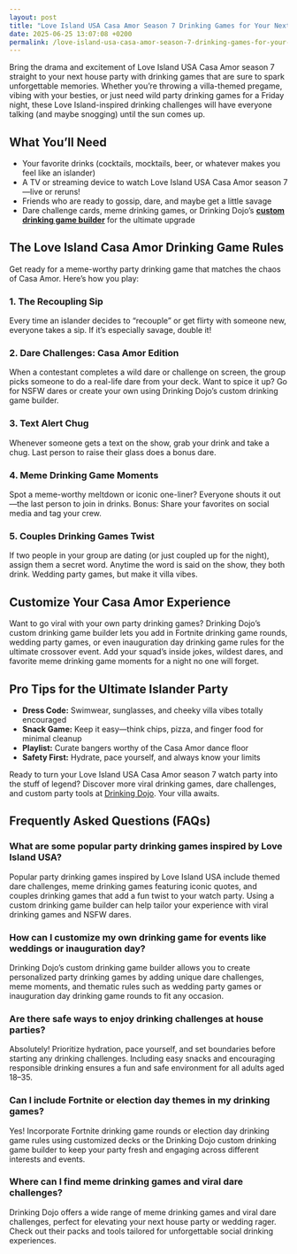 ```yaml
---
layout: post
title: "Love Island USA Casa Amor Season 7 Drinking Games for Your Next Party"
date: 2025-06-25 13:07:08 +0200
permalink: /love-island-usa-casa-amor-season-7-drinking-games-for-your-next-party/
---
```

Bring the drama and excitement of Love Island USA Casa Amor season 7 straight to your next house party with drinking games that are sure to spark unforgettable memories. Whether you’re throwing a villa-themed pregame, vibing with your besties, or just need wild party drinking games for a Friday night, these Love Island-inspired drinking challenges will have everyone talking (and maybe snogging) until the sun comes up.

## What You’ll Need

- Your favorite drinks (cocktails, mocktails, beer, or whatever makes you feel like an islander)
- A TV or streaming device to watch Love Island USA Casa Amor season 7—live or reruns!
- Friends who are ready to gossip, dare, and maybe get a little savage
- Dare challenge cards, meme drinking games, or Drinking Dojo’s **[custom drinking game builder](https://drinkingdojo.com)** for the ultimate upgrade

## The Love Island Casa Amor Drinking Game Rules

Get ready for a meme-worthy party drinking game that matches the chaos of Casa Amor. Here’s how you play:

### 1. The Recoupling Sip

Every time an islander decides to “recouple” or get flirty with someone new, everyone takes a sip. If it’s especially savage, double it!

### 2. Dare Challenges: Casa Amor Edition

When a contestant completes a wild dare or challenge on screen, the group picks someone to do a real-life dare from your deck. Want to spice it up? Go for NSFW dares or create your own using Drinking Dojo’s custom drinking game builder.

### 3. Text Alert Chug

Whenever someone gets a text on the show, grab your drink and take a chug. Last person to raise their glass does a bonus dare.

### 4. Meme Drinking Game Moments

Spot a meme-worthy meltdown or iconic one-liner? Everyone shouts it out—the last person to join in drinks. Bonus: Share your favorites on social media and tag your crew.

### 5. Couples Drinking Games Twist

If two people in your group are dating (or just coupled up for the night), assign them a secret word. Anytime the word is said on the show, they both drink. Wedding party games, but make it villa vibes.

## Customize Your Casa Amor Experience

Want to go viral with your own party drinking games? Drinking Dojo’s custom drinking game builder lets you add in Fortnite drinking game rounds, wedding party games, or even inauguration day drinking game rules for the ultimate crossover event. Add your squad’s inside jokes, wildest dares, and favorite meme drinking game moments for a night no one will forget.

## Pro Tips for the Ultimate Islander Party

- **Dress Code:** Swimwear, sunglasses, and cheeky villa vibes totally encouraged
- **Snack Game:** Keep it easy—think chips, pizza, and finger food for minimal cleanup
- **Playlist:** Curate bangers worthy of the Casa Amor dance floor
- **Safety First:** Hydrate, pace yourself, and always know your limits

Ready to turn your Love Island USA Casa Amor season 7 watch party into the stuff of legend? Discover more viral drinking games, dare challenges, and custom party tools at [Drinking Dojo](https://drinkingdojo.com). Your villa awaits.

## Frequently Asked Questions (FAQs)

### What are some popular party drinking games inspired by Love Island USA?

Popular party drinking games inspired by Love Island USA include themed dare challenges, meme drinking games featuring iconic quotes, and couples drinking games that add a fun twist to your watch party. Using a custom drinking game builder can help tailor your experience with viral drinking games and NSFW dares.

### How can I customize my own drinking game for events like weddings or inauguration day?

Drinking Dojo’s custom drinking game builder allows you to create personalized party drinking games by adding unique dare challenges, meme moments, and thematic rules such as wedding party games or inauguration day drinking game rounds to fit any occasion.

### Are there safe ways to enjoy drinking challenges at house parties?

Absolutely! Prioritize hydration, pace yourself, and set boundaries before starting any drinking challenges. Including easy snacks and encouraging responsible drinking ensures a fun and safe environment for all adults aged 18–35.

### Can I include Fortnite or election day themes in my drinking games?

Yes! Incorporate Fortnite drinking game rounds or election day drinking game rules using customized decks or the Drinking Dojo custom drinking game builder to keep your party fresh and engaging across different interests and events.

### Where can I find meme drinking games and viral dare challenges?

Drinking Dojo offers a wide range of meme drinking games and viral dare challenges, perfect for elevating your next house party or wedding rager. Check out their packs and tools tailored for unforgettable social drinking experiences.

<script type="application/ld+json">
{
  "@context": "https://schema.org",
  "@type": "BlogPosting",
  "headline": "Love Island USA Casa Amor Season 7 Drinking Games for Your Next Party",
  "description": "Bring the drama and excitement of Love Island USA Casa Amor season 7 straight to your next house party with drinking games that are sure to spark unforgettable memories.",
  "author": {
    "@type": "Person",
    "name": "Drinking Dojo"
  },
  "publisher": {
    "@type": "Person",
    "name": "Drinking Dojo"
  },
  "mainEntityOfPage": {
    "@type": "WebPage",
    "@id": "https://drinkingdojo.com/blog/love-island-usa-casa-amor-season-7-drinking-games"
  },
  "datePublished": "2024-06-01",
  "dateModified": "2024-06-01",
  "keywords": "drinking games, party drinking games, custom drinking game builder, dare challenges, viral drinking games, meme drinking games, fortnite drinking game, inauguration day drinking game, NSFW dares, election day drinking game, wedding party games, couples drinking games, house party ideas, drinking challenges",
  "inLanguage": "en-US"
}
</script>

<script type="application/ld+json">
{
  "@context": "https://schema.org",
  "@type": "FAQPage",
  "mainEntity": [
    {
      "@type": "Question",
      "name": "What are some popular party drinking games inspired by Love Island USA?",
      "acceptedAnswer": {
        "@type": "Answer",
        "text": "Popular party drinking games inspired by Love Island USA include themed dare challenges, meme drinking games featuring iconic quotes, and couples drinking games that add a fun twist to your watch party. Using a custom drinking game builder can help tailor your experience with viral drinking games and NSFW dares."
      }
    },
    {
      "@type": "Question",
      "name": "How can I customize my own drinking game for events like weddings or inauguration day?",
      "acceptedAnswer": {
        "@type": "Answer",
        "text": "Drinking Dojo’s custom drinking game builder allows you to create personalized party drinking games by adding unique dare challenges, meme moments, and thematic rules such as wedding party games or inauguration day drinking game rounds to fit any occasion."
      }
    },
    {
      "@type": "Question",
      "name": "Are there safe ways to enjoy drinking challenges at house parties?",
      "acceptedAnswer": {
        "@type": "Answer",
        "text": "Absolutely! Prioritize hydration, pace yourself, and set boundaries before starting any drinking challenges. Including easy snacks and encouraging responsible drinking ensures a fun and safe environment for all adults aged 18–35."
      }
    },
    {
      "@type": "Question",
      "name": "Can I include Fortnite or election day themes in my drinking games?",
      "acceptedAnswer": {
        "@type": "Answer",
        "text": "Yes! Incorporate Fortnite drinking game rounds or election day drinking game rules using customized decks or the Drinking Dojo custom drinking game builder to keep your party fresh and engaging across different interests and events."
      }
    },
    {
      "@type": "Question",
      "name": "Where can I find meme drinking games and viral dare challenges?",
      "acceptedAnswer": {
        "@type": "Answer",
        "text": "Drinking Dojo offers a wide range of meme drinking games and viral dare challenges, perfect for elevating your next house party or wedding rager. Check out their packs and tools tailored for unforgettable social drinking experiences."
      }
    }
  ]
}
</script>